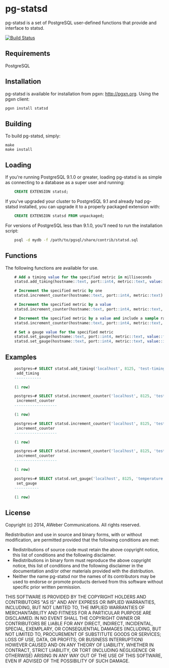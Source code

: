 pg-statsd
=========
pg-statsd is a set of PostgreSQL user-defined functions that provide
and interface to statsd.

[![Build Status](https://travis-ci.org/aweber/pg-statsd.svg?branch=master)](https://travis-ci.org/aweber/pg-statsd)

Requirements
------------
PostgreSQL

Installation
------------
pg-statsd is available for installation from pgxn: http://pgxn.org. Using the pgxn client:

```bash
pgxn install statsd
```

Building
--------
To build pg-statsd, simply:

	make
	make install

Loading
-------

If you're running PostgreSQL 9.1.0 or greater, loading pg-statsd is as simple
as connecting to a database as a super user and running:

```sql
    CREATE EXTENSION statsd;
```

If you've upgraded your cluster to PostgreSQL 9.1 and already had pg-statsd
installed, you can upgrade it to a properly packaged extension with:

```sql
    CREATE EXTENSION statsd FROM unpackaged;
```

For versions of PostgreSQL less than 9.1.0, you'll need to run the
installation script:

```bash
    psql -d mydb -f /path/to/pgsql/share/contrib/statsd.sql
```

Functions
---------
The following functions are available for use.

```sql
	# Add a timing value for the specified metric in milliseconds
	statsd.add_timing(hostname::text, port::int4, metric::text, value::int4)

	# Increment the specified metric by one
	statsd.increment_counter(hostname::text, port::int4, metric::text)

	# Increment the specified metric by a value
	statsd.increment_counter(hostname::text, port::int4, metric::text, value::int4)

	# Increment the specified metric by a value and include a sample rate
	statsd.increment_counter(hostname::text, port::int4, metric::text, value::int4, sample::float8)

	# Set a gauge value for the specified metric
	statsd.set_gauge(hostname::text, port::int4, metric::text, value::float8)
	statsd.set_gauge(hostname::text, port::int4, metric::text, value::int4)
```

Examples
--------

```sql
	postgres=# SELECT statsd.add_timing('localhost', 8125, 'test-timing1', 70);
	 add_timing
	------------

	(1 row)

	postgres=# SELECT statsd.increment_counter('localhost', 8125, 'test-counter-1');
	 increment_counter
	-------------------

	(1 row)

	postgres=# SELECT statsd.increment_counter('localhost', 8125, 'test-counter-1', 5);
	 increment_counter
	-------------------

	(1 row)

	postgres=# SELECT statsd.increment_counter('localhost', 8125, 'test-counter-1', 5, 0.25);
	 increment_counter
	-------------------

	(1 row)

	postgres=# SELECT statsd.set_gauge('localhost', 8125, 'temperature', 98.7);
	 set_gauge
	-----------

	(1 row)
```

License
-------
Copyright (c) 2014, AWeber Communications.
All rights reserved.

Redistribution and use in source and binary forms, with or without
modification, are permitted provided that the following conditions are
met:

* Redistributions of source code must retain the above copyright
  notice, this list of conditions and the following disclaimer.
* Redistributions in binary form must reproduce the above
  copyright notice, this list of conditions and the following
  disclaimer in the documentation and/or other materials provided
  with the distribution.
* Neither the name pg-statsd nor the names of its contributors may
  be used to endorse or promote products derived from this software
  without specific prior written
  permission.

THIS SOFTWARE IS PROVIDED BY THE COPYRIGHT HOLDERS AND CONTRIBUTORS
"AS IS" AND ANY EXPRESS OR IMPLIED WARRANTIES, INCLUDING, BUT NOT
LIMITED TO, THE IMPLIED WARRANTIES OF MERCHANTABILITY AND FITNESS FOR
A PARTICULAR PURPOSE ARE DISCLAIMED. IN NO EVENT SHALL THE COPYRIGHT
OWNER OR CONTRIBUTORS BE LIABLE FOR ANY DIRECT, INDIRECT, INCIDENTAL,
SPECIAL, EXEMPLARY, OR CONSEQUENTIAL DAMAGES (INCLUDING, BUT NOT
LIMITED TO, PROCUREMENT OF SUBSTITUTE GOODS OR SERVICES; LOSS OF USE,
DATA, OR PROFITS; OR BUSINESS INTERRUPTION) HOWEVER CAUSED AND ON ANY
THEORY OF LIABILITY, WHETHER IN CONTRACT, STRICT LIABILITY, OR TORT
(INCLUDING NEGLIGENCE OR OTHERWISE) ARISING IN ANY WAY OUT OF THE USE
OF THIS SOFTWARE, EVEN IF ADVISED OF THE POSSIBILITY OF SUCH DAMAGE.
